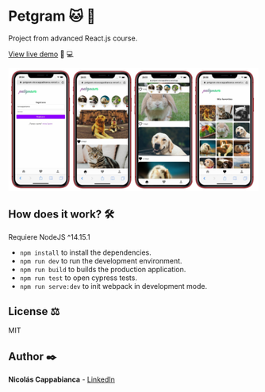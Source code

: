 # Petgram :cat: :dog:

Project from advanced React.js course. 

[View live demo](https://petgram.nicocappabianca.vercel.app) :iphone: :computer:

![app-screenshot](./src/assets/screenshots.jpg)

## How does it work? :hammer_and_wrench:

Requiere NodeJS ^14.15.1

* `npm install` to install the dependencies. 
* `npm run dev` to run the development environment. 
* `npm run build` to builds the production application. 
* `npm run test` to open cypress tests. 
* `npm run serve:dev` to init webpack in development mode. 

## License :balance_scale:
MIT 

## Author :black_nib:
**Nicolás Cappabianca** - [LinkedIn](https://www.linkedin.com/in/nicolascappabianca/)